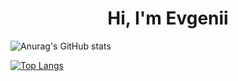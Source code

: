 <h1 align="center">Hi, I'm Evgenii</h1>

![Anurag's GitHub stats](https://github-readme-stats.vercel.app/api?username=anarkilimitz&show_icons=true&theme=radical)

[![Top Langs](https://github-readme-stats.vercel.app/api/top-langs/?username=anarkilimitz&layout=compact)](https://github.com/anarkilimitz/github-readme-stats)
